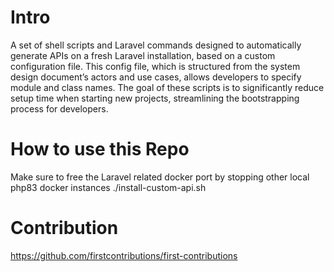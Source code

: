 # Intro

A set of shell scripts and Laravel commands designed to automatically generate APIs on a fresh Laravel installation, based on a custom configuration file. This config file, which is structured from the system design document’s actors and use cases, allows developers to specify module and class names. The goal of these scripts is to significantly reduce setup time when starting new projects, streamlining the bootstrapping process for developers.

# How to use this Repo

Make sure to free the Laravel related docker port by stopping other local php83 docker instances
./install-custom-api.sh

# Contribution
https://github.com/firstcontributions/first-contributions 
